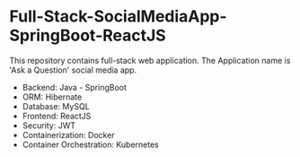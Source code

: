 # Full-Stack-SocialMediaApp-SpringBoot-ReactJS
This repository contains full-stack web application. The Application name is 'Ask a Question' social media app.

- Backend: Java - SpringBoot
- ORM: Hibernate
- Database: MySQL
- Frontend: ReactJS
- Security: JWT
- Containerization: Docker
- Container Orchestration: Kubernetes
